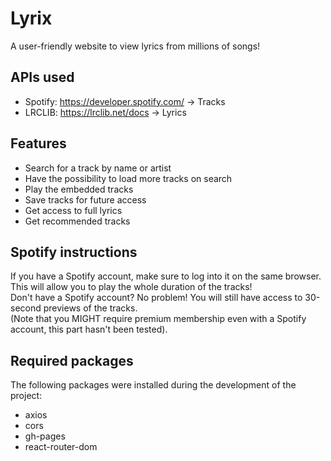 # Lyrix
A user-friendly website to view lyrics from millions of songs!

## APIs used
- Spotify: https://developer.spotify.com/ -> Tracks
- LRCLIB: https://lrclib.net/docs -> Lyrics

## Features
- Search for a track by name or artist
- Have the possibility to load more tracks on search
- Play the embedded tracks
- Save tracks for future access
- Get access to full lyrics
- Get recommended tracks

## Spotify instructions
If you have a Spotify account, make sure to log into it on the same browser. This will allow you to play the whole duration of the tracks! <br/>
Don't have a Spotify account? No problem! You will still have access to 30-second previews of the tracks. <br/>
(Note that you MIGHT require premium membership even with a Spotify account, this part hasn't been tested).

## Required packages
The following packages were installed during the development of the project:
- axios
- cors
- gh-pages
- react-router-dom
